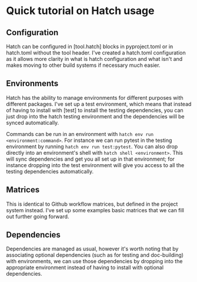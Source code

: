 # Quick tutorial on Hatch usage

## Configuration
Hatch can be configured in [tool.hatch] blocks in pyproject.toml or in hatch.toml without the tool header. I've created a hatch.toml configuration as it allows more clarity in what is hatch configuration and what isn't and makes moving to other build systems if necessary much easier.

## Environments
Hatch has the ability to manage environments for different purposes with different packages. I've set up a test environment, which means that instead of having to install with [test] to install the testing dependencies, you can just drop into the hatch testing environment and the dependencies will be synced automatically.

Commands can be run in an environment with ```hatch env run <environment:command>```. For instance we can run pytest in the testing environment by running ```hatch env run test:pytest```. You can also drop directly into an environment's shell with ```hatch shell <environment>```. This will sync dependencies and get you all set up in that environment; for instance dropping into the test environment will give you access to all the testing dependencies automatically.

## Matrices
This is identical to Github workflow matrices, but defined in the project system instead. I've set up some examples basic matrices that we can fill out further going forward.

## Dependencies
Dependencies are managed as usual, however it's worth noting that by associating optional dependencies (such as for testing and doc-building) with environments, we can use those dependencies by dropping into the appropriate environment instead of having to install with optional dependencies.
